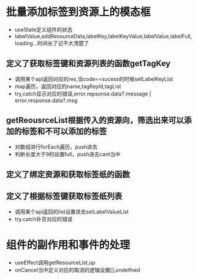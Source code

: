 # 批量添加标签到资源上的模态框
- useState定义组件的状态
- labelValue,addResourceData,labelKey,labelKeyValue,labelValue,labelFull,loading...时间长了记不大清楚了

## 定义了获取标签键和资源列表的函数getTagKey

- 调用某个api返回对应的res,当code==sucess的时候setLabelKeyList
- map遍历，返回对应的name,tagKeyId,tagList
- try,catch显示对应的错误,error.repsonse.data?.message | error.response.data?.msg 
## getReousrceList根据传入的资源向，筛选出来可以添加的标签和不可以添加的标签
- 对数组进行forEach遍历，push进去
- 判断长度大于9的设置full，push进去cant当中
## 定义了绑定资源和获取标签纸的函数
## 定义了根据标签键获取标签纸列表
- 调用某个api返回的list设置进去setLabelValueList
- try.catch补货对应的错误
# 组件的副作用和事件的处理
- useEffect调用getResourceList,up
- onCancel当中定义对应的取消的逻辑设置[],undeifned




